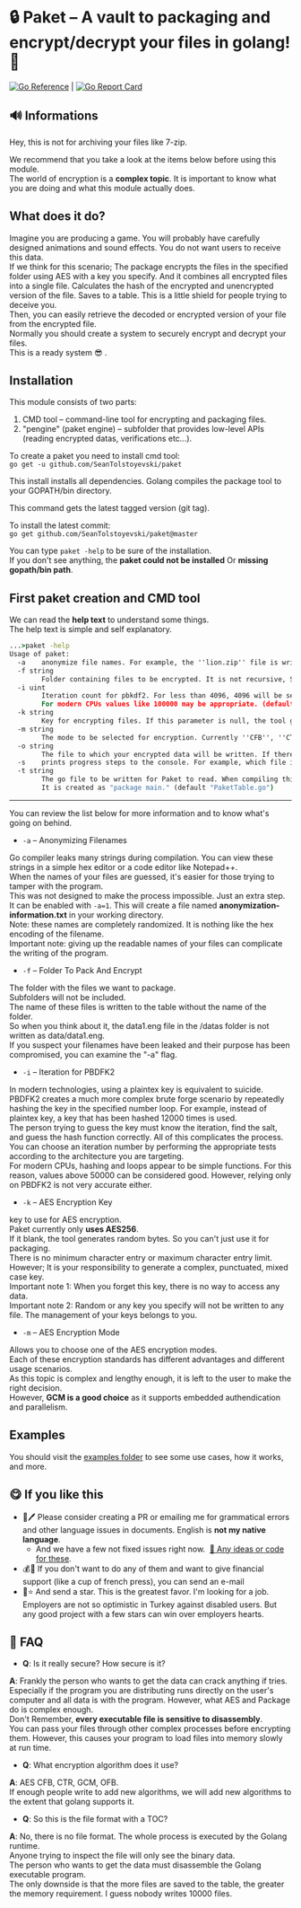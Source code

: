 # 🔒 Paket – A vault to packaging and encrypt/decrypt your files in golang! 🔑

[![Go Reference](https://pkg.go.dev/badge/github.com/SeanTolstoyevski/paket@master.svg)](https://pkg.go.dev/github.com/SeanTolstoyevski/paket@master) | [![Go Report Card](https://goreportcard.com/badge/github.com/SeanTolstoyevski/paket)](https://goreportcard.com/report/github.com/SeanTolstoyevski/paket)

## 🔊 Informations

Hey,  this is not for archiving your files like 7-zip.

We recommend that you take a look at the items below before using this module.  
The world of encryption is a **complex  topic**. It is important to know what you are doing and what this module actually does.

## What does it do?

Imagine you are producing a game. You will probably have carefully designed animations and sound effects. You do not want users to receive this data.  
If we think for this scenario; The package encrypts the files in the specified folder using AES with a key you specify. And it combines all encrypted files into a single file. Calculates the hash of the encrypted and unencrypted version of the file. Saves to a table. This is a little shield for people trying to deceive you.  
Then, you can easily retrieve the decoded or encrypted version of your file from the encrypted file.  
Normally you should create a system to securely encrypt and decrypt your files.  
This is a ready system 😎 .

## Installation

This module consists of two parts:
1. CMD tool – command-line tool for encrypting and packaging files.
2. "pengine" (paket engine) – subfolder that provides low-level APIs (reading encrypted datas, verifications etc...).

To create a paket you need to install  cmd tool:  
`go get -u github.com/SeanTolstoyevski/paket`

This install installs all dependencies. Golang compiles the package tool to your GOPATH/bin directory.

This command gets the latest tagged version (git tag).

To install the latest commit:  
`go get github.com/SeanTolstoyevski/paket@master`

You can type `paket -help` to be sure of the installation.  
If you don't see anything, the **paket could not be installed** Or **missing gopath/bin path**.

## First paket creation and CMD tool

We can read the **help text** to understand some things.  
The help text is simple and self explanatory.

```cmd
...>paket -help
Usage of paket:
  -a    anonymize file names. For example, the ''lion.zip'' file is written to the table with a name such as ''201bce5f''
  -f string
        Folder containing files to be encrypted. It is not recursive, Subfolders is not encrypted.
  -i uint
        Iteration count for pbkdf2. For less than 4096, 4096 will be selected.
        For modern CPUs values like 100000 may be appropriate. (default 4096)
  -k string
        Key for encrypting files. If this parameter is null, the tool generates one randomly byte  and prints value to the console.
  -m string
        The mode to be selected for encryption. Currently ''CFB'', ''CTR'', ''GCM'' and ''OFB'' are supported. (default "gcm")
  -o string
        The file to which your encrypted data will be written. If there is a file with the same name, you will be warned. (default "data.pack")
  -s    prints progress steps to the console. For example, which file is currently encrypting, etc. (default true)
  -t string
        The go file to be written for Paket to read. When compiling this file, you must import it into your program.
        It is created as "package main." (default "PaketTable.go")
```

***

You can review the list  below for more information and to know what's going on behind.

* `-a` – Anonymizing Filenames

Go compiler leaks many strings during compilation. You can view these strings in a simple hex editor or a code editor like Notepad++.  
When the names of your files are guessed, it's easier for those trying to tamper with the program.  
This was not designed to make the process impossible. Just an extra step.  
It can be enabled with `-a=1`. This will create a file named **anonymization-information.txt** in your working directory.  
Note: these names  are completely randomized. It is nothing like the hex encoding of the filename.  
Important note: giving up the readable names of your files can complicate the writing of the program.

* `-f` – Folder To Pack And Encrypt

The folder with the files we want to package.  
Subfolders will not be included.  
The name of these files is written to the table without the name of the folder.  
So when you think about it, the data1.eng file in the /datas folder is not written as data/data1.eng.  
If you suspect your filenames have been leaked and their purpose has been compromised, you can examine the "-a" flag.

* `-i` – Iteration for PBDFK2

In modern technologies, using a plaintex key is equivalent to suicide.  
PBDFK2 creates a much more complex brute forge scenario by repeatedly hashing the key in the specified number loop. For example, instead of plaintex key, a key that has been hashed 12000 times is used.  
The person trying to guess the key must know the iteration, find the salt, and guess the hash function correctly. All of this complicates the process.  
You can choose an iteration number by performing the appropriate tests according to the architecture you are targeting.  
For modern CPUs, hashing and loops appear to be simple functions. For this reason, values above 50000 can be considered good. However, relying only on PBDFK2 is not very accurate either.

* `-k` – AES Encryption Key

key to use for AES encryption.  
Paket currently only **uses AES256**.  
If it blank, the tool generates random bytes. So you can't just use it for packaging.  
There is no minimum character entry or maximum character entry limit.  
However; It is your responsibility to generate a complex, punctuated, mixed case key.  
Important note 1: When you forget this key, there is no way to access any data.  
Important note 2: Random or any key you specify will not be written to any file. The management of your keys belongs to you.

* `-m` – AES Encryption Mode

Allows you to choose one of the AES encryption modes.  
Each of these encryption standards has different advantages and different usage scenarios.  
As this topic is complex and lengthy enough, it is left to the user to make the right decision.  
However, **GCM is a good choice** as it supports embedded authendication and parallelism.

## Examples

You should visit the [examples folder](https://github.com/SeanTolstoyevski/paket/tree/master/examples) to see some use cases, how it works, and more.

## 😋 If you like this

* 📝🖊 Please consider creating a PR or emailing me for grammatical errors and other language issues in documents. English is **not my native language**.
	- And we have a few not fixed issues right now.  [🤔 Any ideas or code for these](https://github.com/SeanTolstoyevski/paket/blob/master/developing_roadmap_planning_paket.md).
* 💰🤑 If you don't want to do any of them and want to give financial support (like a cup of french press), you can send an e-mail
* 🌟⭐ And send a star. This is the greatest favor. I'm looking for a job. Employers are not so optimistic in Turkey against disabled users. But any good project with a few stars can win over employers hearts.

## 🤔 FAQ

* **Q**: Is it really secure? How secure is it?

**A**: Frankly the person who wants to get the data can crack anything if tries.
Especially if the program you are distributing runs directly on the user's computer and all data is with the program.
However, what AES and Package do is complex enough.  
Don't Remember, **every executable file is sensitive to disassembly**.  
You can pass your files through other complex processes before encrypting them. However, this causes your program to load files into memory slowly at run time.

* **Q**: What encryption algorithm does it use?

**A**: AES CFB, CTR, GCM, OFB.  
If enough people write to add new algorithms, we will add new algorithms to the extent that golang supports it.

* **Q**: So this is the file format with a TOC?

**A**: No, there is no file format. The whole process is executed by the Golang runtime.  
Anyone trying to inspect the file will only see the binary data.  
The person who wants to get the data must disassemble  the Golang executable program.  
The only downside is that the more files are saved to the table, the greater the memory requirement. I guess nobody writes 10000 files.

